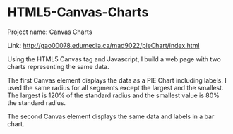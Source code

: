 # HTML5-Canvas-Charts

Project name: Canvas Charts

Link: http://gao00078.edumedia.ca/mad9022/pieChart/index.html


Using the HTML5 Canvas tag and Javascript, I build a web page with two charts representing the same data.


The first Canvas element displays the data as a PIE Chart including labels. I used the same radius for all segments except the largest and the smallest. The largest is 120% of the standard radius and the smallest value is 80% the standard radius.

The second Canvas element displays the same data and labels in a bar chart.
